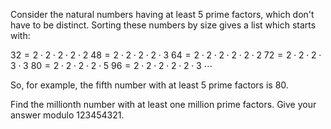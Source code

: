 Consider the natural numbers having at least $5$ prime factors, which don't have to be distinct. Sorting these numbers by size gives a list which starts with:

$32=2 \cdot 2 \cdot 2 \cdot 2 \cdot 2$
$48=2 \cdot 2 \cdot 2 \cdot 2 \cdot 3$
$64=2 \cdot 2 \cdot 2 \cdot 2 \cdot 2 \cdot 2$
$72=2 \cdot 2 \cdot 2 \cdot 3 \cdot 3$
$80=2 \cdot 2 \cdot 2 \cdot 2 \cdot 5$
$96=2 \cdot 2 \cdot 2 \cdot 2 \cdot 2 \cdot 3$
$\cdots$

So, for example, the fifth number with at least $5$ prime factors is $80$.


Find the millionth number with at least one million prime factors.  Give your answer modulo $123454321$.